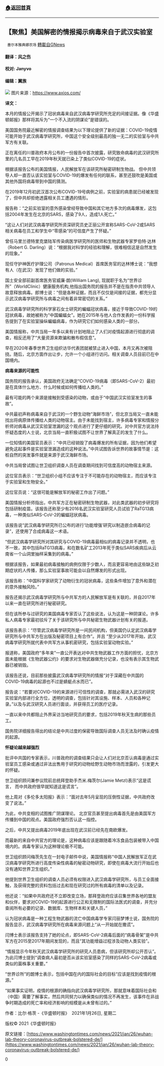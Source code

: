 ###  [:house:返回首頁](https://github.com/ourhimalayas/txt)
---

## 【聚焦】美国解密的情报揭示病毒来自于武汉实验室
` 墨尔本雅典娜农场` [轉載自GNews](https://gnews.org/zh-hans/846833/)

#### 翻译：风之伤

#### 校对: Janyvo

#### 编辑：翼族
![]()![](https://gnews.org/wp-content/uploads/2021/01/117-2.jpg)
图片来源：https://www.axios.com/

**译文：**

本月的情报公开揭示了冠状病毒来自武汉病毒学研究所充足的间接证据。像《华盛顿邮报》那样将其斥为“一个不入流的阴谋论”是错误的。

美国国务院最近解密的情报调查结果为以下理论提供了新的证据：COVID-19疫情可能开始于武汉病毒学研究所，中国这个安全级别最高的独一无二的实验室与中共军方有关联。

正在离任的川普政府本月公布的一份报告中首次披露，研究致命病毒的武汉研究所里的几名员工早在2019年秋天就已染上了类似COVID-19的症状。

根据该报告公布的美国情报，人民解放军在该研究所秘密研制生物战。 但中共领导人却一直否认该实验室与COVID-19的爆发有任何的联系，甚至还鼓吹是美国或其他外国将病毒带到中国的猜测。

在2019年12月初武汉首次公布COVID-19号病例之前，实验室的病患就已经被发现了，但中共却拒绝透露相关员工遭遇的情形。

报告称：“之前实验室的意外感染曾经导致中国和其它地方多次的病毒爆发，这包括2004年发生在北京的SARS，感染了9人，造成1人死亡。”

“这让人们对武汉病毒学研究所资深研究员史正丽公开宣称SARS-CoV-2或SARS相关病毒在员工和学生中“零感染”的可信度产生了怀疑。”

曾任马里兰德特里克堡陆军传染病医学研究所的医师和生物武器专家罗伯特·达林（Robert G. Darling）说：“根据我对科学的经验和理解，很难相信这是自然发生的现象。”

现任守护神医疗护理公司（Patronus Medical）首席医务官的达林博士说：“我想有人（在武汉）发现了他们做的实验。”

国土安全部前副首席医务官威廉·朗(William Lang), 现就职于名为“世界诊所”（WorldClinic）健康服务机构,他指出国务院的报告并不是在指责中共领导人故意释放病毒。郎博士说：“但是各种证据，而且不仅仅是间接的证据，都充分显示武汉病毒学研究所与病毒之间有着非常密切的关系。”

武汉病毒学研究所的科学家石女士研究的蝙蝠冠状病毒，接近于导致COVID-19的冠状病毒，故她被称为“中国蝙蝠女”。她在2015年与他人合作发表的一份科学报告提到了在实验室操纵蝙蝠病毒，作为研究它们如何感染人类的一部分。

美国情报称，中共当局一年多以来有计划地阻止了人们对疫情起源进行彻底的调查，相反还用了“大量资源来欺骗和散布假信息”。

早在2020年春季世界卫生组织访华代表团就被禁止进入中国，本月又再次被阻挠。随后，北京方面作出让步，允许一个小组进行访问。相关调查人员目前已在中国境内。

**病毒来源的可能性**

国务院的报告承认，美国政府无法确定“COVID-19病毒（即SARS-CoV-2）最初是在具体什么地方、什么时候或如何传播给人类的。”

最有可能的两个来源是接触到受感染的动物，或由于“中国武汉实验室发生的事故”。

中共最初声称病毒来自于武汉的一个野生动物“海鲜市场”，但北京当局又一直未能找出将病原体传播给人类的动物宿主。由于未能找到宿主，许多病毒专家和情报分析师对病毒从武汉实验室泄漏的这个观点进行了更仔细的研究。对中共官方说法持怀疑态度的人士说，北京当局一直积极试图不让世界了解真正的发生了什么。

一位知情的美国官员表示：“中共已经销毁了病毒爆发的所有证据，因为他们希望避免这起事件是实验室泄漏造成的这种说法。”中共试图告诉世界的故事情节是：这桩自然的突发事件就是来源于武汉海鲜市场。

中共当局曾试图让世卫组织调查人员在调查期间找到可信度高的动物宿主来源。

这位官员表示：“世卫组织小组不应该专注于不可能存在的动物宿主，而应该专注于实验室和生物安全。”

这位官员说：“这很可能是解放军的秘密工作出了问题。”

美国情报分析师指出，中共军方正在秘密研制生物武器，对此类武器的初步研究将包括研制疫苗。该报告还称至少有2016名武汉实验室研究人员试验了RaTG13病毒，一种类似SARS-CoV-2的蝙蝠冠状病毒。

该报告说“武汉病毒学研究所已公布的进行‘功能增强’研究以制造嵌合病毒的记录”，还使用了合成病毒这一术语。

“但武汉病毒学研究所对其研究与COVID-19病毒最相似的病毒记录并不透明，也不一致，其中包括RaTG13病毒，和在数名矿工2013年死于类似SARS疾病后从云南省一个山洞里抽样采集到的病毒。”

根据该报告，如果最初病毒接触的病例仅限于少数人，而且更容易地由这些缺乏初期症状的人传播，那么实验室事故可能会以自然爆发的形式出现。

该报告称：“中国科学家研究了动物衍生的冠状病毒，这些条件增加了意外和潜在的意外接触风险。”

报告还揭示武汉病毒学研究所与中共军方的人民解放军是有关联的，并自2017年以来一直在研究所进行秘密研究。

但在该所参与过研究的美国病毒专家否认了这些说法，认为这是一种阴谋论。许多私人病毒专家最初驳斥了关于该研究所与中共秘密生物武器计划有关的报道。

该报告表示：“尽管武汉病毒学研究所是一间民间机构，但美国仍认定武汉病毒学研究所与中共军方在出版及秘密项目上有合作”。并且 “至少从2017年开始，武汉病毒学研究所就代表中共军方从事机密研究，包括实验室动物实验。”

报道称，美国政府“多年来”一直公开表达对中共生物武器工作方面的担忧，北京方面未能根据《生物武器公约》的要求对生物武器做充分记录，也没有表示其生物武器已被销毁。

该报告还说，目前那些披露武汉病毒学研究所的情报“对于深藏在中共国的COVID-19病毒的起源也不过是蜻蜓点水而已”。

报告说：“若要对COVID-19的来源进行可信性的调查，那就必需进入武汉的研究实验室内部进行全方位，透明的调查，包括针对其设施、样本、人员和各种记录。”以及与武汉研究人员进行面谈，并获得员工的医疗记录。

一直以来中共都阻止外界采访当地研究员的要求，包括2019年秋天生病的那些员工。

国务院详细报告得出的结论是中共过度的保密导致国际调查人员无法及时确认疫情的起源。

**怀疑论越来越****强****烈**

批评中共国的专家表示，川普政府的调查结果只会让人们对北京否认病毒是通过实验室员工感染或通过非法出售用于研究的动物给野生动物市场而泄露的，引发更大的怀疑。

世卫组织顾问兼参议院前总统拜登助手杰米.梅茨尔(Jamie Metzl)表示“这是谎言， 而中共政府很早就知道这是谎言”。

他上周对《多伦多太阳报》表示：“面对去年5月呈现的压倒性证据，中共政府改变了说法。”

为此，中共变相的试图推广阴谋理论。 北京官员甚至提出病毒首先是由美国军方传播到中国的观点。美国政府强烈否认这一指控。

之后，中共又提出病毒2019年底出现在武汉前已经先在南欧爆发。

而最新的来自中共官方的理论是，这种病毒应该是跟随着冷冻食品包装被带入中国境内的。病毒专家认为这种理论极不可能。

世卫组织顾问梅茨先生在一封电子邮件中说，美国情报称“中国人民解放军正在武汉病毒学研究所进行高度传染性病毒的秘密动物研究，即使在病毒大流行开始后也没有通知世界卫生组织。”

他提到世界卫生组织的调查人员必须有权限进入武汉病毒学研究所，与员工全面接触，及获得完整的资料包括过去和现在研究过的所有病毒的清单以及记录。

他还说：“如果中共政府还不立即改变立场，那拜登政府应该召集世界各地的盟友和伙伴，要求对COVID-19的起源进行公正和无限制的国际法医式的调查，并充分查阅所有必要的记录、数据库、生物样本和关键人员，”

认为冠状病毒是一种工程生物武器的流亡中国病毒学专家闫丽梦博士说，国务院的报告显示，武汉病毒学研究所在病毒来源问题上“从一开始就在撒谎”。

闫博士表示该报告支持了她的论点，即SARS-CoV-2病毒后面的“病毒骨架”是中共军方在2015至2017年期间发现的，而且“其功能增益过程涉及动物人类实验”。

“情报显示今年秋天武汉病毒学研究所的研究人员患病，但该研究所却公开否认”。为此闫博士提到“调查病人最初是否从该实验室感染了同样的SARS-CoV-2病毒或类似的菌株事关重要。”

“世界诊所”的朗博士表示，包括中国在内的国际社会的目标“应该是找到疫情的根源。”

“如果事实证明，疫情的根源的确指向武汉病毒学研究所，那就意味着国际社会和（中国）需要了解事实，然后共同努力以确保类似的情况不再发生，该事件在非战争时期造成的死亡率和经济影响的规模是从未曾有过的。”

作者：比尔·格茨 -《华盛顿时报》  2021年1月26日, 星期二

版权© 2021《华盛顿时报》

原文链接：[https://www.washingtontimes.com/news/2021/jan/26/wuhan-lab-theory-coronavirus-outbreak-bolstered-de/](https://www.washingtontimes.com/news/2021/jan/26/wuhan-lab-theory-coronavirus-outbreak-bolstered-de/)

0
